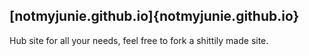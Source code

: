 ## [notmyjunie.github.io]{notmyjunie.github.io}
Hub site for all your needs, feel free to fork a shittily made site.

